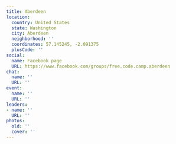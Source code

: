 ```yaml
---
title: Aberdeen
location:
  country: United States
  state: Washington
  city: Aberdeen
  neighborhood: ''
  coordinates: 57.145245, -2.091375
  plusCode: ''
social:
  name: Facebook page
  URL: https://www.facebook.com/groups/free.code.camp.aberdeen
chat:
  name: ''
  URL: ''
event:
  name: ''
  URL: ''
leaders:
- name: ''
  URL: ''
photos:
  old: ''
  cover: ''
---
```

